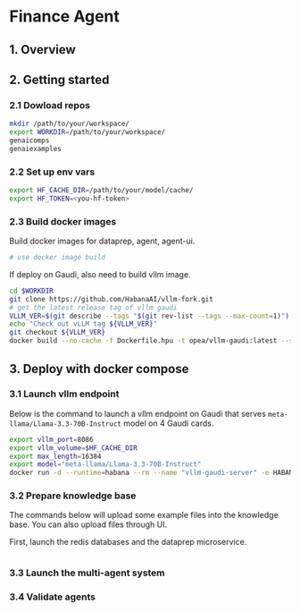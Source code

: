# Finance Agent
## 1. Overview


## 2. Getting started
### 2.1 Dowload repos
```bash
mkdir /path/to/your/workspace/
export WORKDIR=/path/to/your/workspace/
genaicomps
genaiexamples
```
### 2.2 Set up env vars
```bash
export HF_CACHE_DIR=/path/to/your/model/cache/
export HF_TOKEN=<you-hf-token>

```

### 2.3 Build docker images
Build docker images for dataprep, agent, agent-ui.
```bash
# use docker image build
```

If deploy on Gaudi, also need to build vllm image.
```bash
cd $WORKDIR
git clone https://github.com/HabanaAI/vllm-fork.git
# get the latest release tag of vllm gaudi
VLLM_VER=$(git describe --tags "$(git rev-list --tags --max-count=1)")
echo "Check out vLLM tag ${VLLM_VER}"
git checkout ${VLLM_VER}
docker build --no-cache -f Dockerfile.hpu -t opea/vllm-gaudi:latest --shm-size=128g . --build-arg https_proxy=$https_proxy --build-arg http_proxy=$http_proxy
```

## 3. Deploy with docker compose
### 3.1 Launch vllm endpoint
Below is the command to launch a vllm endpoint on Gaudi that serves `meta-llama/Llama-3.3-70B-Instruct` model on 4 Gaudi cards.
```bash
export vllm_port=8086
export vllm_volume=$HF_CACHE_DIR
export max_length=16384
export model="meta-llama/Llama-3.3-70B-Instruct"
docker run -d --runtime=habana --rm --name "vllm-gaudi-server" -e HABANA_VISIBLE_DEVICES=all -p $vllm_port:8000 -v $vllm_volume:/data -e HF_TOKEN=$HF_TOKEN -e HUGGING_FACE_HUB_TOKEN=$HF_TOKEN -e HF_HOME=/data -e OMPI_MCA_btl_vader_single_copy_mechanism=none -e PT_HPU_ENABLE_LAZY_COLLECTIVES=true -e http_proxy=$http_proxy -e https_proxy=$https_proxy -e no_proxy=$no_proxy -e VLLM_SKIP_WARMUP=true --cap-add=sys_nice --ipc=host opea/vllm-gaudi:comps --model ${model} --max-seq-len-to-capture $max_length --tensor-parallel-size 4
```
### 3.2 Prepare knowledge base
The commands below will upload some example files into the knowledge base. You can also upload files through UI.

First, launch the redis databases and the dataprep microservice.
```bash

```

### 3.3 Launch the multi-agent system
### 3.4 Validate agents

